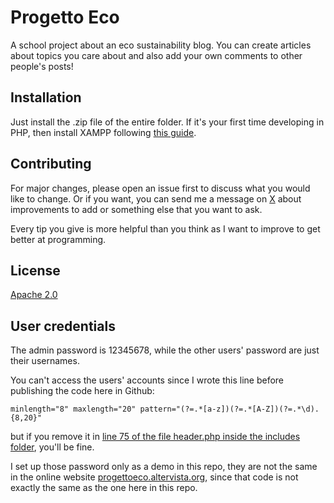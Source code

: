 # Progetto Eco

A school project about an eco sustainability blog. You can create articles about topics you care about and also add your own comments to other people's posts!

## Installation

Just install the .zip file of the entire folder. If it's your first time developing in PHP, then install XAMPP following [this guide](https://www.freecodecamp.org/news/how-to-get-started-with-php/#what-is-xampp).

## Contributing

For major changes, please open an issue first
to discuss what you would like to change. Or if you want, you can send me a message on [X](https://x.com/giova2217) about improvements to add or something else that you want to ask.

Every tip you give is more helpful than you think as I want to improve to get better at programming.

## License

[Apache 2.0](https://choosealicense.com/licenses/apache-2.0/)

## User credentials

The admin password is 12345678, while the other users' password are just their usernames.

You can't access the users' accounts since I wrote this line before publishing the code here in Github:

`minlength="8" maxlength="20" pattern="(?=.*[a-z])(?=.*[A-Z])(?=.*\d).{8,20}"`

but if you remove it in [line 75 of the file header.php inside the includes folder](https://github.com/giova2217/ProgettoEco/blob/main/includes/header.php#L75), you'll be fine.

I set up those password only as a demo in this repo, they are not the same in the online website [progettoeco.altervista.org](progettoeco.altervista.org), since that code is not exactly the same as the one here in this repo.
